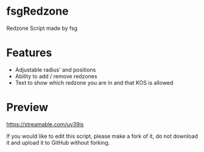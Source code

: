 # fsgRedzone

Redzone Script made by fsg

# Features 
- Adjustable radius' and positions 
- Ability to add / remove redzones
- Text to show which redzone you are in and that KOS is allowed

# Preview
https://streamable.com/uv39is

If you would like to edit this script, please make a fork of it, do not download it and upload it to GitHub without forking.
